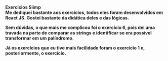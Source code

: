 <strong>Exercicios Siimp<strong>
<br>
Me dediquei bastante aos exercícios, todos eles foram desenvolvidos em React JS. Gostei bastante da didática deles e das lógicas.

Sem dúvidas, o que mais me complicou foi o exercício 6, pois dei uma travada na parte de comparar as strings e identificar se era possível transformar em um palíndromo.

Já os exercícios que eu tive mais facilidade foram o exercício 1 e, posteriormente, o exercício.
